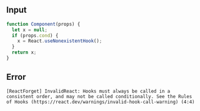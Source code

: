 
## Input

```javascript
function Component(props) {
  let x = null;
  if (props.cond) {
    x = React.useNonexistentHook();
  }
  return x;
}

```


## Error

```
[ReactForget] InvalidReact: Hooks must always be called in a consistent order, and may not be called conditionally. See the Rules of Hooks (https://react.dev/warnings/invalid-hook-call-warning) (4:4)
```
          
      